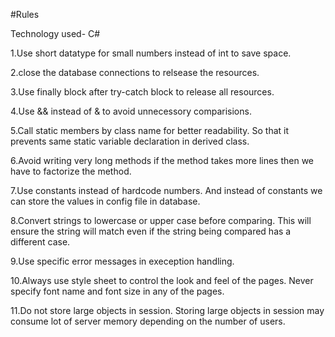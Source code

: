 #Rules

Technology used- C#

1.Use short datatype for small numbers instead of int to save space.

2.close the database connections to relsease the resources.

3.Use finally block after try-catch block to release all resources.

4.Use && instead of & to avoid unnecessory comparisions.

5.Call static members by class name for better readability. So that it prevents same static variable declaration in derived class.

6.Avoid writing very long methods if the method takes more lines then we have to factorize the method.

7.Use constants instead of hardcode numbers. And instead of constants we can store the values in config file in database.

8.Convert strings to lowercase or upper case before comparing. This will ensure the string will match even if the string being compared has a different case.

9.Use specific error messages in exeception handling.

10.Always use style sheet to control the look and feel of the pages. Never specify font name and font size in any of the pages.

11.Do not store large objects in session. Storing large objects in session may consume lot of server memory depending on the number of users.
